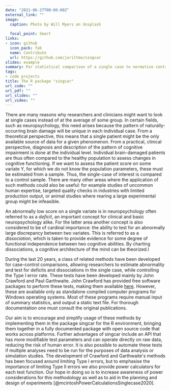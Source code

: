 ```yaml
---
date: "2021-06-27T00:00:00Z"
external_link: ""
image:
  caption: Photo by Will Myers on Unsplash
  
  focal_point: Smart
links:
- icon: github
  icon_pack: fab
  name: Contribute
  url: https://github.com/jorittmo/singcar
slides: example
summary: For statistical comparison of a single case to normative controls.
tags:
- code projects
title: The R package "singcar" 
url_code: ""
url_pdf: ""
url_slides: ""
url_video: ""
---
```


There are many reasons why researchers and clinicians might want to look at
single cases instead of at the average of some group. In certain fields, such as
neuropsychology, this need arises because the pattern of naturally-occurring
brain damage will be unique in each individual case. From a theoretical
perspective, this means that a single patient might be the only available source
of data for a given phenomenon. 
From a practical, clinical perspective,
diagnosis and description of the pattern of cognitive impairment is done at the
individual level. Individual brain-damaged patients are thus often compared to
the healthy population to assess changes in cognitive functioning. If we want to
assess the patient score on some variate Y, for which we do not know the
population parameters, these must be estimated from a sample. Thus, the
single-case of interest is compared to a control sample. There are many other
areas where the application of such methods could also be useful: for example
studies of uncommon human expertise, targeted quality checks in industries with
limited production output, or animal studies where rearing a large experimental
group might be infeasible.

An abnormally low score on
a single variate is in neuropsychology often referred to as a *deficit*, an important concept
for clinical and basic neuropsychology alike. For the latter area another
concept is also considered to be of cardinal importance: the ability to test for
an abnormally large discrepancy between two variates. This is referred to as a
*dissociation*, which is taken to provide evidence for some degree of
functional independence between two cognitive abilities. By charting
dissociations, a cognitive architecture of the mind can be theorized.l

During the last 20 years, a class of related methods have been developed for
case-control comparisons, allowing researchers to estimate abnormality and test
for deficits and dissociations in the single case, while controlling the Type I
error rate. These tests have been developed mainly by John Crawford and Paul
Garthwaite.
John Crawford has provided free software packages to perform these tests, making
them available 
[here](https://homepages.abdn.ac.uk/j.crawford/pages/dept/psychom.htm). However,
these are available only as standalone compiled computer programs for Windows
operating systems. Most of these programs require manual input of summary
statistics, and output a static text file. For thorough documentation one must
consult the original publications.

Our aim is to encourage and simplify usage of these methods by implementing them
in the package singcar for the R environment, bringing them together in a
fully documented package with open source code that works across platforms.
Further advantages of singcar include an API that has more modifiable test
parameters and can operate directly on raw data, reducing the risk of human
error. It is also possible to automate these tests if multiple analyses need to
be run for the purposes of data analysis or simulation studies. 
The development
of Crawford and Garthwaite's methods has been focused around limiting Type I
errors, but to emphasise the importance of limiting Type II errors we also
provide power calculators for each test function. Our hope in doing so is to
increase awareness of power considerations for this methodology as well as to
aid in the planning and design of experiments
[@mcintoshPowerCalculationsSinglecase2020].
